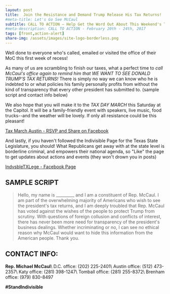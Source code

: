```yaml
---
layout: post
title:  Join the Resistance and Demand Trump Release His Tax Returns!
#meta-title: Let's Go See McCaul
subtitle: CALL TO ACTION – Help Get the Word Out About This Weekend's Tax March Austin Event!
#meta-description: CALL TO ACTION - February 20th - 24th, 2017
tags: [front,action-alert]
share-img: /assets/images/site-logo-borderless.png
---
```

Well done to everyone who's called, emailed or visited the office of their MoC this first week of recess!

As many of us are scrambling to finish our taxes, what a perfect time to *call McCaul's office again to remind him that WE WANT TO SEE DONALD TRUMP'S TAX RETURNS!* There is simply no way we can know who he is indebted to or what policies his family personally profits from without the kind of transparency that every other president has submitted to. (sample script and contact info below)

We also hope that you will make it to the *TAX DAY MARCH* this Saturday at the Capitol. It will be a family-friendly event with speakers, live music, food trucks--and the weather will be lovely. If only all resistance could be this pleasant!

[Tax March Austin - RSVP and Share on Facebook](https://www.facebook.com/events/365859470468050/)

And lastly, if you haven't followed the Indivisible Page for the Texas State Legislature, you should! What Republicans get away with at the state level is borderline criminal, and empowers their national agenda, so "Like" the page to get updates about actions and events (they won't drown you in posts)

[IndvsbleTXLege - Facebook Page](https://www.facebook.com/IndvsbleTXLege/)

## SAMPLE SCRIPT
>Hello, my name is &#95;&#95;&#95;&#95;&#95;&#95;&#95;&#95;&#95; and I am a constituent of Rep. McCaul. I am part of the overwhelming majority of Americans who wish to see the president's tax returns, and I am deeply troubled that Rep. McCaul has voted against the wishes of the people to protect Trump from scrutiny. With questions of foreign collusion and conflicts of interest, there has never been more need for transparency of the president's business dealings. Whether incriminating or no, I can see no ethical reason why McCaul would want to hide this information from the American people. Thank you.

## CONTACT INFO:

**Rep. Michael McCaul**\\
D.C. office: (202) 225-2401\\
Austin office: (512) 473-2357\\
Katy office: (281) 398-1247\\
Tomball office: (281) 255-8372\\
Brenham office: (979) 830-8497

**#StandIndivisible**
